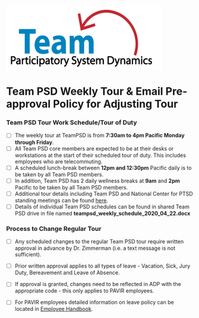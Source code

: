 [<img src = "https://github.com/lzim/teampsd/blob/master/resources/logos/team_psd_logo_sm.png"
     height = "175" width = "420">](#DontLink)


# Team PSD Weekly Tour & Email Pre-approval Policy for Adjusting Tour 


### Team PSD Tour Work Schedule/Tour of Duty
- [ ] The weekly tour at TeamPSD is from **7:30am to 4pm Pacific Monday through Friday**.
- [ ] All Team PSD core members are expected to be at their desks or workstations at the start of their scheduled tour of duty. This includes employees who are telecommuting.
- [ ] A scheduled lunch-break between **12pm and 12:30pm** Pacific daily is to be taken by all Team PSD members.
- [ ] In addition, Team PSD has 2 daily wellness breaks at **9am** and **2pm** Pacific to be taken by all Team PSD members.
- [ ] Additional tour details including Team PSD and National Center for PTSD standing meetings can be found [here](https://github.com/lzim/teampsd/blob/master/resources/training_guides/teampsd_weekly_schedule.pdf).
- [ ] Details of individual Team PSD schedules can be found in shared Team PSD drive in file named **teampsd_weekly_schedule_2020_04_22.docx**

### Process to Change Regular Tour
- [ ] Any scheduled changes to the regular Team PSD tour require written approval in advance by Dr. Zimmerman (i.e. a text message is not sufficient). 
- [ ] Prior written approval applies to all types of leave - Vacation, Sick, Jury Duty, Bereavement and Leave of Absence.
- [ ] If approval is granted, changes need to be reflected in ADP with the appropriate code - this only applies to PAVIR employees.
- [ ] For PAVIR employees detailed information on leave policy can be located in [Employee Handbook](https://github.com/lzim/teampsd/blob/master/resources/training_guides/2017_employee_handbook_pavir.pdf).


